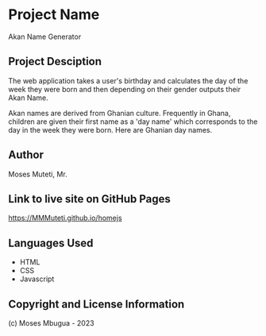 # Project Name

Akan Name Generator

## Project Desciption

The web application takes a user's birthday and calculates the day of the week they were born and then depending on their gender outputs their Akan Name. 

Akan names are derived from Ghanian culture. Frequently in Ghana, children are given their first name as a 'day name' which corresponds to the day in the week they were born. Here are Ghanian day names.

## Author

Moses Muteti, Mr.

## Link to live site on GitHub Pages

https://MMMuteti.github.io/homejs

## Languages Used

- HTML
- CSS
- Javascript

## Copyright and License Information

(c) Moses Mbugua - 2023